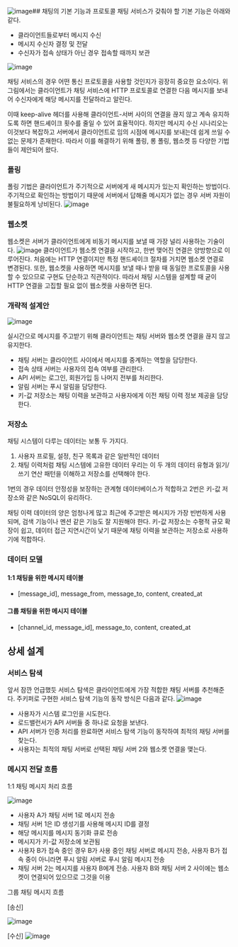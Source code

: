 ![image](https://github.com/user-attachments/assets/c4b16705-8409-4c00-9f6f-fab1f38e8d55)## 채팅의 기본 기능과 프로토콜
채팅 서비스가 갖춰야 할 기본 기능은 아래와 같다.
- 클라이언트들로부터 메시지 수신
- 메시지 수신자 결정 및 전달
- 수신자가 접속 상태가 아닌 경우 접속할 때까지 보관

![image](https://github.com/user-attachments/assets/e73df7f0-a340-4b91-95c2-c11f51179d91)


채팅 서비스의 경우 어떤 통신 프로토콜을 사용할 것인지가 굉장히 중요한 요소이다.
위 그림에서는 클라이언트가 채팅 서비스에 HTTP 프로토콜로 연결한 다음 메시지를 보내어 수신자에게 해당 메시지를 전달하라고 알린다.

이때 keep-alive 헤더를 사용해 클라이언트-서버 사이의 연결을 끊지 않고 계속 유지하도록 하면 핸드셰이크 횟수를 줄일 수 있어 효율적이다. 하지만 메시지 수신 시나리오는 이것보다 복잡하고 서버에서 클라이언트로 임의 시점에 메시지를 보내는데 쉽게 쓰일 수 없는 문제가 존재한다. 따라서 이를 해결하기 위해 폴링, 롱 폴링, 웹소켓 등 다양한 기법들이 제안되어 왔다.


### 폴링
폴링 기법은 클라이언트가 주기적으로 서버에게 새 메시지가 있는지 확인하는 방법이다.
주기적으로 확인하는 방법이기 때문에 서버에서 답해줄 메시지가 없는 경우 서버 자원이 불필요하게 낭비된다.
![image](https://github.com/user-attachments/assets/a8345125-8ab9-47eb-b2db-663866667c65)


### 웹소켓
웹소켓은 서버가 클라이언트에게 비동기 메시지를 보낼 때 가장 널리 사용하는 기술이다.
![image](https://github.com/user-attachments/assets/94b199ce-97ca-4fbb-a32a-0f44b517d48d)
클라이언트가 웹소켓 연결을 시작하고, 한번 맺어진 연결은 양방향으로 이루어진다.
처음에는 HTTP 연결이지만 특정 핸드셰이크 절차를 거치면 웹소켓 연결로 변경된다.
또한, 웹소켓을 사용하면 메시지를 보낼 때나 받을 때 동일한 프로토콜을 사용할 수 있으므로 구현도 단순하고 직관적이다. 따라서 채팅 시스템을 설계할 때 굳이 HTTP 연결을 고집할 필요 없이 웹소켓을 사용하면 된다.


### 개략적 설계안
![image](https://github.com/user-attachments/assets/629a86bc-a654-4b9e-a39a-6f3400df096d)

실시간으로 메시지를 주고받기 위해 클라이언트는 채팅 서버와 웹소켓 연결을 끊지 않고 유지한다.

- 채팅 서버는 클라이언트 사이에서 메시지를 중계하는 역할을 담당한다.
- 접속 상태 서버는 사용자의 접속 여부를 관리한다.
- API 서버는 로그인, 회원가입 등 나머지 전부를 처리한다.
- 알림 서버는 푸시 알림을 담당한다.
- 키-값 저장소는 채팅 이력을 보관하고 사용자에게 이전 채팅 이력 정보 제공을 담당한다.



### 저장소
채팅 시스템이 다루는 데이터는 보통 두 가지다.

1. 사용자 프로필, 설정, 친구 목록과 같은 일반적인 데이터
2. 채팅 이력처럼 채팅 시스템에 고유한 데이터
우리는 이 두 개의 데이터 유형과 읽기/쓰기 연산 패턴을 이해하고 저장소를 선택해야 한다.

1번의 경우 데이터 안정성을 보장하는 관계형 데이터베이스가 적합하고
2번은 키-값 저장소와 같은 NoSQL이 유리하다.

채팅 이력 데이터의 양은 엄청나게 많고 최근에 주고받은 메시지가 가장 빈번하게 사용되며, 검색 기능이나 멘션 같은 기능도 잘 지원해야 한다. 키-값 저장소는 수평적 규모 확장이 쉽고, 데이터 접근 지연시간이 낮기 때문에 채팅 이력을 보관하는 저장소로 사용하기에 적합하다.



### 데이터 모델
#### 1:1 채팅을 위한 메시지 테이블
- [message_id], message_from, message_to, content, created_at
#### 그룹 채팅을 위한 메시지 테이블
- [channel_id, message_id], message_to, content, created_at


## 상세 설계 

### 서비스 탐색
앞서 잠깐 언급했듯 서비스 탐색은 클라이언트에게 가장 적합한 채팅 서버를 추천해준다.
주키퍼로 구현한 서비스 탐색 기능의 동작 방식은 다음과 같다.
![image](https://github.com/user-attachments/assets/614741f9-27c5-4bd9-a926-55b33fef2afe)
- 사용자가 시스템 로그인을 시도한다.
- 로드밸런서가 API 서버들 중 하나로 요청을 보낸다.
- API 서버가 인증 처리를 완료하면 서비스 탐색 기능이 동작하여 최적의 채팅 서버를 찾는다.
- 사용자는 최적의 채팅 서버로 선택된 채팅 서버 2와 웹소켓 연결을 맺는다.


### 메시지 전달 흐름
1:1 채팅 메시지 처리 흐름  

![image](https://github.com/user-attachments/assets/36360f37-1b17-4f49-b209-c7ef886cf41f)
- 사용자 A가 채팅 서버 1로 메시지 전송
- 채팅 서버 1은 ID 생성기를 사용해 메시지 ID를 결정
- 해당 메시지를 메시지 동기화 큐로 전송
- 메시지가 키-값 저장소에 보관됨
- 사용자 B가 접속 중인 경우 B가 사용 중인 채팅 서버로 메시지 전송, 사용자 B가 접속 중이 아니라면 푸시 알림 서버로 푸시 알림 메시지 전송
- 채팅 서버 2는 메시지를 사용자 B에게 전송. 사용자 B와 채팅 서버 2 사이에는 웹소켓이 연결되어 있으므로 그것을 이용


그룹 채팅 메시지 흐름

[송신]

![image](https://github.com/user-attachments/assets/3990c864-0056-4911-8ce2-fc59d23e77d1)

[수신]
![image](https://github.com/user-attachments/assets/1a73bf12-59c3-44d7-8e3c-ea76dc09f7a6)

